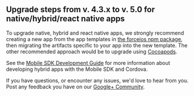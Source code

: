 ## Upgrade steps from v. 4.3.x to v. 5.0 for native/hybrid/react native apps

To upgrade native, hybrid and react native apps, we strongly recommend creating a new app from the app templates in [the forceios npm package](https://npmjs.org/package/forceios), then migrating the artifacts specific to your app into the new template. The other recommended approach would be to upgrade using [Cocoapods](https://github.com/forcedotcom/SalesforceMobileSDK-iOS-Specs).

See the [Mobile SDK Development Guide](https://github.com/forcedotcom/SalesforceMobileSDK-Shared/blob/master/doc/mobile_sdk.pdf?raw=true) for more information about developing hybrid apps with the Mobile SDK and Cordova.

If you have questions, or encounter any issues, we'd love to hear from you. Post any feedback you have on our [Google+ Community](https://plus.google.com/communities/114225252149514546445).
